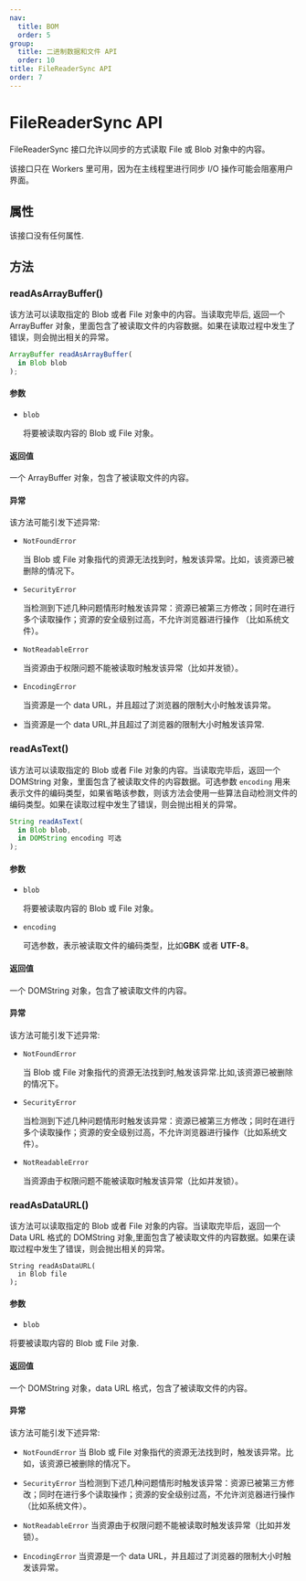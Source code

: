 ```yaml
---
nav:
  title: BOM
  order: 5
group:
  title: 二进制数据和文件 API
  order: 10
title: FileReaderSync API
order: 7
---
```


# FileReaderSync API

FileReaderSync 接口允许以同步的方式读取 File 或 Blob 对象中的内容。

该接口只在 Workers 里可用，因为在主线程里进行同步 I/O 操作可能会阻塞用户界面。

## 属性

该接口没有任何属性.

## 方法

### readAsArrayBuffer()

该方法可以读取指定的 Blob 或者 File 对象中的内容。当读取完毕后, 返回一个 ArrayBuffer 对象，里面包含了被读取文件的内容数据。如果在读取过程中发生了错误，则会抛出相关的异常。

```js
ArrayBuffer readAsArrayBuffer(
  in Blob blob
);
```

#### 参数

- `blob`

  将要被读取内容的 Blob 或 File 对象。

#### 返回值

一个 ArrayBuffer 对象，包含了被读取文件的内容。

#### 异常

该方法可能引发下述异常:

- `NotFoundError`

  当 Blob 或 File 对象指代的资源无法找到时，触发该异常。比如，该资源已被删除的情况下。

- `SecurityError`

  当检测到下述几种问题情形时触发该异常：资源已被第三方修改；同时在进行多个读取操作；资源的安全级别过高，不允许浏览器进行操作 （比如系统文件）。

- `NotReadableError`

  当资源由于权限问题不能被读取时触发该异常（比如并发锁）。

- `EncodingError`

  当资源是一个 data URL，并且超过了浏览器的限制大小时触发该异常。

- 当资源是一个 data URL,并且超过了浏览器的限制大小时触发该异常.

### readAsText()

该方法可以读取指定的 Blob 或者 File 对象的内容。当读取完毕后，返回一个 DOMString 对象，里面包含了被读取文件的内容数据。可选参数 `encoding` 用来表示文件的编码类型，如果省略该参数，则该方法会使用一些算法自动检测文件的编码类型。如果在读取过程中发生了错误，则会抛出相关的异常。

```js
String readAsText(
  in Blob blob,
  in DOMString encoding 可选
);
```

#### 参数

- `blob`

  将要被读取内容的 Blob 或 File 对象。

- `encoding`

  可选参数，表示被读取文件的编码类型，比如**GBK** 或者 **UTF-8**。

#### 返回值

一个 DOMString 对象，包含了被读取文件的内容。

#### 异常

该方法可能引发下述异常:

- `NotFoundError`

  当 Blob 或 File 对象指代的资源无法找到时,触发该异常.比如,该资源已被删除的情况下。

- `SecurityError`

  当检测到下述几种问题情形时触发该异常：资源已被第三方修改；同时在进行多个读取操作；资源的安全级别过高，不允许浏览器进行操作（比如系统文件）。

- `NotReadableError`

  当资源由于权限问题不能被读取时触发该异常（比如并发锁）。

### readAsDataURL()

该方法可以读取指定的 Blob 或者 File 对象的内容。当读取完毕后，返回一个 Data URL 格式的 DOMString 对象,里面包含了被读取文件的内容数据。如果在读取过程中发生了错误，则会抛出相关的异常。

```
String readAsDataURL(
  in Blob file
);
```

#### 参数

- `blob`

将要被读取内容的 Blob 或 File 对象.

#### 返回值

一个 DOMString 对象，data URL 格式，包含了被读取文件的内容。

#### 异常

该方法可能引发下述异常:

- `NotFoundError`
  当 Blob 或 File 对象指代的资源无法找到时，触发该异常。比如，该资源已被删除的情况下。

- `SecurityError`
  当检测到下述几种问题情形时触发该异常：资源已被第三方修改；同时在进行多个读取操作；资源的安全级别过高，不允许浏览器进行操作（比如系统文件）。

- `NotReadableError`
  当资源由于权限问题不能被读取时触发该异常（比如并发锁）。

- `EncodingError`
  当资源是一个 data URL，并且超过了浏览器的限制大小时触发该异常。

